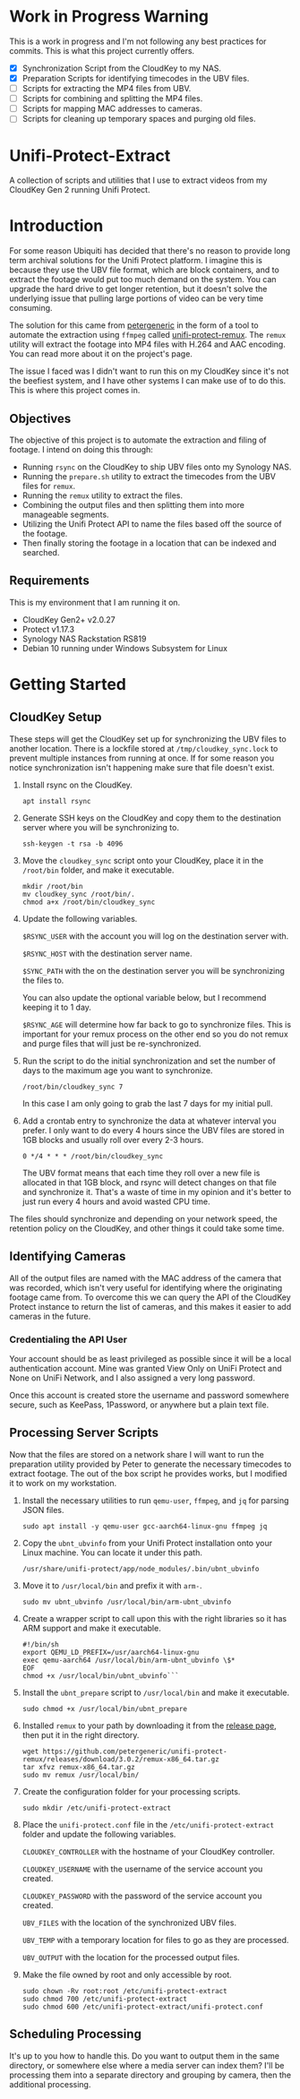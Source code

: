 # Work in Progress Warning

This is a work in progress and I'm not following any best practices for commits. This is what this project currently offers.

 - [x] Synchronization Script from the CloudKey to my NAS.
 - [x] Preparation Scripts for identifying timecodes in the UBV files.
 - [ ] Scripts for extracting the MP4 files from UBV.
 - [ ] Scripts for combining and splitting the MP4 files.
 - [ ] Scripts for mapping MAC addresses to cameras.
 - [ ] Scripts for cleaning up temporary spaces and purging old files.

# Unifi-Protect-Extract
A collection of scripts and utilities that I use to extract videos from my CloudKey Gen 2 running Unifi Protect.

# Introduction

For some reason Ubiquiti has decided that there's no reason to provide long term archival solutions for the Unifi Protect platform. I imagine this is because they use the UBV file format, which are block containers, and to extract the footage would put too much demand on the system. You can upgrade the hard drive to get longer retention, but it doesn't solve the underlying issue that pulling large portions of video can be very time consuming.

The solution for this came from [petergeneric](https://github.com/petergeneric) in the form of a tool to automate the extraction using `ffmpeg` called [unifi-protect-remux](https://github.com/petergeneric/unifi-protect-remux). The `remux` utility will extract the footage into MP4 files with H.264 and AAC encoding. You can read more about it on the project's page.

The issue I faced was I didn't want to run this on my CloudKey since it's not the beefiest system, and I have other systems I can make use of to do this. This is where this project comes in.

## Objectives

The objective of this project is to automate the extraction and filing of footage. I intend on doing this through:

* Running `rsync` on the CloudKey to ship UBV files onto my Synology NAS.
* Running the `prepare.sh` utility to extract the timecodes from the UBV files for `remux`.
* Running the `remux` utility to extract the files.
* Combining the output files and then splitting them into more manageable segments.
* Utilizing the Unifi Protect API to name the files based off the source of the footage.
* Then finally storing the footage in a location that can be indexed and searched.

## Requirements

This is my environment that I am running it on.

* CloudKey Gen2+ v2.0.27
* Protect v1.17.3
* Synology NAS Rackstation RS819
* Debian 10 running under Windows Subsystem for Linux

# Getting Started
## CloudKey Setup

These steps will get the CloudKey set up for synchronizing the UBV files to another location. There is a lockfile stored at `/tmp/cloudkey_sync.lock` to prevent multiple instances from running at once. If for some reason you notice synchronization isn't happening make sure that file doesn't exist.

1. Install rsync on the CloudKey.

   `apt install rsync`

2. Generate SSH keys on the CloudKey and copy them to the destination server where you will be synchronizing to.

    `ssh-keygen -t rsa -b 4096`

3. Move the `cloudkey_sync` script onto your CloudKey, place it in the `/root/bin` folder, and make it executable.

    ```
    mkdir /root/bin
    mv cloudkey_sync /root/bin/.
    chmod a+x /root/bin/cloudkey_sync
    ```

4. Update the following variables.

    `$RSYNC_USER` with the account you will log on the destination server with.

    `$RSYNC_HOST` with the destination server name.

    `$SYNC_PATH` with the on the destination server you will be synchronizing the files to.

    You can also update the optional variable below, but I recommend keeping it to 1 day.

    `$RSYNC_AGE` will determine how far back to go to synchronize files. This is important for your remux process on the other end so you do not remux and purge files that will just be re-synchronized.

5. Run the script to do the initial synchronization and set the number of days to the maximum age you want to synchronize.

    `/root/bin/cloudkey_sync 7`

    In this case I am only going to grab the last 7 days for my initial pull.

6. Add a crontab entry to synchronize the data at whatever interval you prefer. I only want to do every 4 hours since the UBV files are stored in 1GB blocks and usually roll over every 2-3 hours.

    `0 */4 * * * /root/bin/cloudkey_sync`

    The UBV format means that each time they roll over a new file is allocated in that 1GB block, and rsync will detect changes on that file and synchronize it. That's a waste of time in my opinion and it's better to just run every 4 hours and avoid wasted CPU time.

The files should synchronize and depending on your network speed, the retention policy on the CloudKey, and other things it could take some time.

## Identifying Cameras

All of the output files are named with the MAC address of the camera that was recorded, which isn't very useful for identifying where the originating footage came from. To overcome this we can query the API of the CloudKey Protect instance to return the list of cameras, and this makes it easier to add cameras in the future.

### Credentialing the API User

Your account should be as least privileged as possible since it will be a local authentication account. Mine was granted View Only on UniFi Protect and None on UniFi Network, and I also assigned a very long password.

Once this account is created store the username and password somewhere secure, such as KeePass, 1Password, or anywhere but a plain text file.

## Processing Server Scripts

Now that the files are stored on a network share I will want to run the preparation utility provided by Peter to generate the necessary timecodes to extract footage. The out of the box script he provides works, but I modified it to work on my workstation.

1. Install the necessary utilities to run `qemu-user`, `ffmpeg`, and `jq` for parsing JSON files.

    `sudo apt install -y qemu-user gcc-aarch64-linux-gnu ffmpeg jq`

2. Copy the `ubnt_ubvinfo` from your Unifi Protect installation onto your Linux machine. You can locate it under this path.

    `/usr/share/unifi-protect/app/node_modules/.bin/ubnt_ubvinfo`

3. Move it to `/usr/local/bin` and prefix it with `arm-`.

    `sudo mv ubnt_ubvinfo /usr/local/bin/arm-ubnt_ubvinfo`

4. Create a wrapper script to call upon this with the right libraries so it has ARM support and make it executable.

    ```sudo tee /usr/local/bin/ubnt_ubvinfo <<EOF
    #!/bin/sh
    export QEMU_LD_PREFIX=/usr/aarch64-linux-gnu
    exec qemu-aarch64 /usr/local/bin/arm-ubnt_ubvinfo \$*
    EOF
    chmod +x /usr/local/bin/ubnt_ubvinfo```

5. Install the `ubnt_prepare` script to `/usr/local/bin` and make it executable.

    `sudo chmod +x /usr/local/bin/ubnt_prepare`

6. Installed `remux` to your path by downloading it from the [release page](https://github.com/petergeneric/unifi-protect-remux/releases), then put it in the right directory.

    ```
    wget https://github.com/petergeneric/unifi-protect-remux/releases/download/3.0.2/remux-x86_64.tar.gz
    tar xfvz remux-x86_64.tar.gz
    sudo mv remux /usr/local/bin/
    ```

6. Create the configuration folder for your processing scripts.

    `sudo mkdir /etc/unifi-protect-extract`

7. Place the `unifi-protect.conf` file in the `/etc/unifi-protect-extract` folder and update the following variables.

    `CLOUDKEY_CONTROLLER` with the hostname of your CloudKey controller.

    `CLOUDKEY_USERNAME` with the username of the service account you created.

    `CLOUDKEY_PASSWORD` with the password of the service account you created.

    `UBV_FILES` with the location of the synchronized UBV files.

    `UBV_TEMP` with a temporary location for files to go as they are processed.

    `UBV_OUTPUT` with the location for the processed output files.

8. Make the file owned by root and only accessible by root.

    ```
    sudo chown -Rv root:root /etc/unifi-protect-extract
    sudo chmod 700 /etc/unifi-protect-extract
    sudo chmod 600 /etc/unifi-protect-extract/unifi-protect.conf
    ```

## Scheduling Processing

It's up to you how to handle this. Do you want to output them in the same directory, or somewhere else where a media server can index them? I'll be processing them into a separate directory and grouping by camera, then the additional processing.

